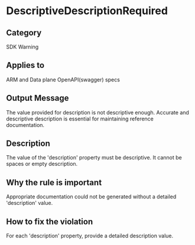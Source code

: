 # DescriptiveDescriptionRequired

## Category

SDK Warning

## Applies to

ARM and Data plane OpenAPI(swagger) specs

## Output Message

The value provided for description is not descriptive enough. Accurate and descriptive description is essential for maintaining reference documentation.

## Description

The value of the 'description' property must be descriptive. It cannot be spaces or empty description.

## Why the rule is important

Appropriate documentation could not be generated without a detailed 'description' value.

## How to fix the violation

For each 'description' property, provide a detailed description value.
